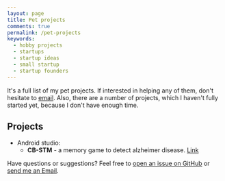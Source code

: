 ```yaml
---
layout: page
title: Pet projects
comments: true
permalink: /pet-projects
keywords:
  - hobby projects
  - startups
  - startup ideas
  - small startup
  - startup founders
---
```


It's a full list of my pet projects. If interested
in helping any of them, don't hesitate to [email](mailto:danghoangnhan.1@gmail.com).
Also, there are a number of projects, which I haven't fully started yet,
because I don't have enough time.

## Projects

* Android studio:
  * **CB-STM** - a memory game to detect alzheimer disease. [Link](https://github.com/danghoangnhan/Computer-Based-Short-Term-Memory)

Have questions or suggestions? Feel free to [open an issue on GitHub](https://github.com/danghoangnhan/danghoangnhan.github.io) or [send me an Email](danghoangnhan.1@gmail.com).